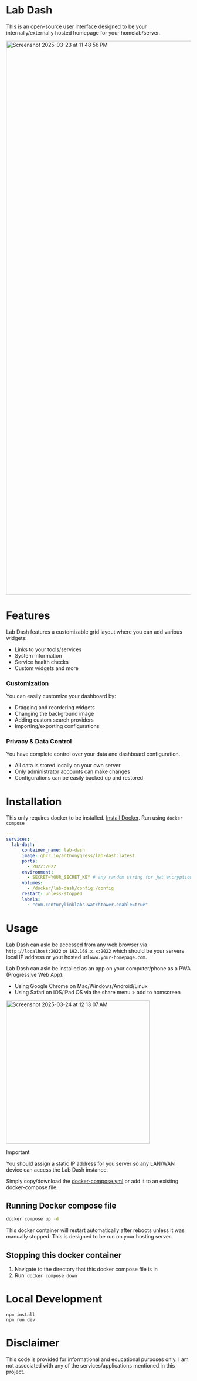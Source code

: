 # Lab Dash
This is an open-source user interface designed to be your internally/externally hosted homepage for your homelab/server. 

<img width="1511" alt="Screenshot 2025-03-23 at 11 48 56 PM" src="https://github.com/user-attachments/assets/449c8744-58ca-46f2-bbf0-7eb953ede4da" />

# Features
Lab Dash features a customizable grid layout where you can add various widgets:
- Links to your tools/services
- System information
- Service health checks
- Custom widgets and more

### Customization
You can easily customize your dashboard by:
- Dragging and reordering widgets
- Changing the background image
- Adding custom search providers
- Importing/exporting configurations

### Privacy & Data Control
You have complete control over your data and dashboard configuration.
- All data is stored locally on your own server
- Only administrator accounts can make changes
- Configurations can be easily backed up and restored

# Installation
This only requires docker to be installed. [Install Docker](https://docs.docker.com/engine/install/). Run using `docker compose`
```yaml
---
services:
  lab-dash:
      container_name: lab-dash
      image: ghcr.io/anthonygress/lab-dash:latest
      ports:
        - 2022:2022
      environment:
        - SECRET=YOUR_SECRET_KEY # any random string for jwt encryption
      volumes:
        - /docker/lab-dash/config:/config
      restart: unless-stopped
      labels:
        - "com.centurylinklabs.watchtower.enable=true"
```

# Usage
Lab Dash can aslo be accessed from any web browser via `http://localhost:2022` or `192.168.x.x:2022` which should be your servers local IP address or yout hosted url `www.your-homepage.com`. 

Lab Dash can aslo be installed as an app on your computer/phone as a PWA (Progressive Web App):
- Using Google Chrome on Mac/Windows/Android/Linux
- Using Safari on iOS/iPad OS via the share menu > add to homscreen
  
<img width="391" alt="Screenshot 2025-03-24 at 12 13 07 AM" src="https://github.com/user-attachments/assets/2b6ec3b4-5cda-4cd0-b8aa-70185477b633" />  


> [!IMPORTANT]  
> You should assign a static IP address for you server so any LAN/WAN device can access the Lab Dash instance.

Simply copy/download the [docker-compose.yml](docker-compose.yml) or add it to an existing docker-compose file.


## Running Docker compose file

```bash
docker compose up -d
```

This docker container will restart automatically after reboots unless it was manually stopped. This is designed to be run on your hosting server.

## Stopping this docker container
1. Navigate to the directory that this docker compose file is in
2. Run: `docker compose down`

# Local Development
```
npm install
npm run dev
```

# Disclaimer
This code is provided for informational and educational purposes only. I am not associated with any of the services/applications mentioned in this project.
